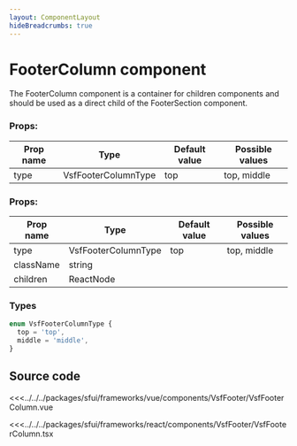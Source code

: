 ```yaml
---
layout: ComponentLayout
hideBreadcrumbs: true
---
```

# FooterColumn component

The FooterColumn component is a container for children components and should be used as a direct child of the FooterSection component. 

<!-- vue -->
###  Props:
| Prop name | Type      | Default value | Possible values   |
|-----------|-----------| ------------- |-------------------|
| type      | VsfFooterColumnType    |     top        | top, middle |                                        |
<!-- end vue -->
<!-- react -->
###  Props:
| Prop name | Type      | Default value | Possible values   |
|-----------|-----------| ------------- |-------------------|
| type      | VsfFooterColumnType    |     top        | top, middle |                                        |
| className | string    |             |                   |                                        |
| children  | ReactNode |             |                   |                                        |
<!-- end react -->
### Types

```ts
enum VsfFooterColumnType {
  top = 'top',
  middle = 'middle',
}
```

## Source code
<!-- vue -->
<<<../../../packages/sfui/frameworks/vue/components/VsfFooter/VsfFooterColumn.vue
<!-- end vue -->
<!-- react -->
<<<../../../packages/sfui/frameworks/react/components/VsfFooter/VsfFooterColumn.tsx
<!-- end react -->
